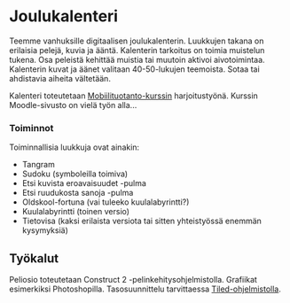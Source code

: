 # Joulukalenteri

Teemme vanhuksille digitaalisen joulukalenterin. Luukkujen takana on erilaisia pelejä, kuvia ja ääntä. Kalenterin tarkoitus on toimia muistelun tukena. Osa peleistä kehittää muistia tai muutoin aktivoi aivotoimintaa. Kalenterin kuvat ja äänet valitaan 40-50-lukujen teemoista. Sotaa tai ahdistavia aiheita vältetään.

Kalenteri toteutetaan [Mobiilituotanto-kurssin](https://moodle.xamk.fi/course/view.php?id=11439) harjoitustyönä. Kurssin Moodle-sivusto on vielä työn alla...

### Toiminnot

Toiminnallisia luukkuja ovat ainakin:

* Tangram
* Sudoku (symboleilla toimiva)
* Etsi kuvista eroavaisuudet -pulma
* Etsi ruudukosta sanoja -pulma
* Oldskool-fortuna (vai tuleeko kuulalabyrintti?)
* Kuulalabyrintti (toinen versio)
* Tietovisa (kaksi erilaista versiota tai sitten yhteistyössä enemmän kysymyksiä)

## Työkalut

Peliosio toteutetaan Construct 2 -pelinkehitysohjelmistolla. Grafiikat esimerkiksi Photoshopilla. Tasosuunnittelu tarvittaessa [Tiled-ohjelmistolla](http://www.mapeditor.org).
